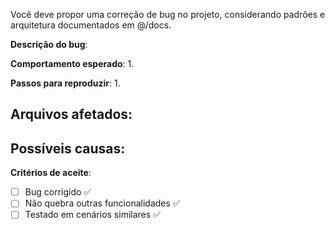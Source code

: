 Você deve propor uma correção de bug no projeto, considerando padrões e arquitetura documentados em @/docs.

**Descrição do bug**: 

**Comportamento esperado**:
1.

**Passos para reproduzir**:
1.

**Arquivos afetados**:
- 

**Possíveis causas**:
- 

**Critérios de aceite**:
- [ ] Bug corrigido ✅
- [ ] Não quebra outras funcionalidades ✅
- [ ] Testado em cenários similares ✅
